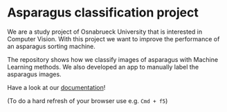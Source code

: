 # Asparagus classification project


We are a study project of Osnabrueck University that is interested in Computer Vision.
With this project we want to improve the performance of an asparagus sorting machine.

The repository shows how we classify images of asparagus with Machine Learning methods.
We also developed an app to manually label the asparagus images.

Have a look at our [documentation](https://asparagus.readthedocs.io/en/latest/)!


(To do a hard refresh of your browser use e.g. `Cmd + f5`)
